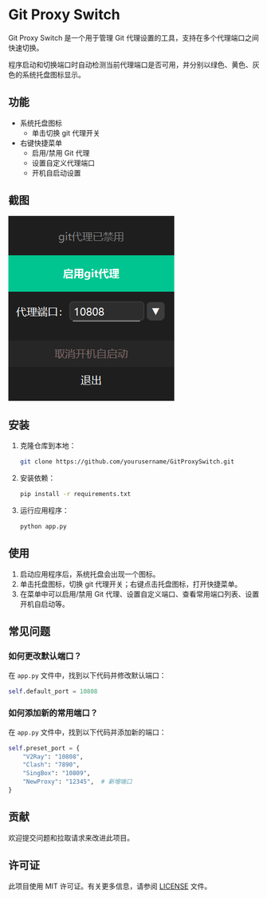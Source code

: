 # Git Proxy Switch

Git Proxy Switch 是一个用于管理 Git 代理设置的工具，支持在多个代理端口之间快速切换。

程序启动和切换端口时自动检测当前代理端口是否可用，并分别以绿色、黄色、灰色的系统托盘图标显示。

## 功能

- 系统托盘图标
  - 单击切换 git 代理开关
- 右键快捷菜单
  - 启用/禁用 Git 代理
  - 设置自定义代理端口
  - 开机自启动设置

## 截图

![alt text](screenshot.png)

## 安装

1. 克隆仓库到本地：

   ```bash
   git clone https://github.com/yourusername/GitProxySwitch.git
   ```

2. 安装依赖：

   ```bash
   pip install -r requirements.txt
   ```

3. 运行应用程序：
   ```bash
   python app.py
   ```

## 使用

1. 启动应用程序后，系统托盘会出现一个图标。
2. 单击托盘图标，切换 git 代理开关；右键点击托盘图标，打开快捷菜单。
3. 在菜单中可以启用/禁用 Git 代理、设置自定义端口、查看常用端口列表、设置开机自启动等。

## 常见问题

### 如何更改默认端口？

在 `app.py` 文件中，找到以下代码并修改默认端口：

```python
self.default_port = 10808
```

### 如何添加新的常用端口？

在 `app.py` 文件中，找到以下代码并添加新的端口：

```python
self.preset_port = {
    "V2Ray": "10808",
    "Clash": "7890",
    "SingBox": "10809",
    "NewProxy": "12345",  # 新增端口
}
```

## 贡献

欢迎提交问题和拉取请求来改进此项目。

## 许可证

此项目使用 MIT 许可证。有关更多信息，请参阅 [LICENSE](LICENSE) 文件。

